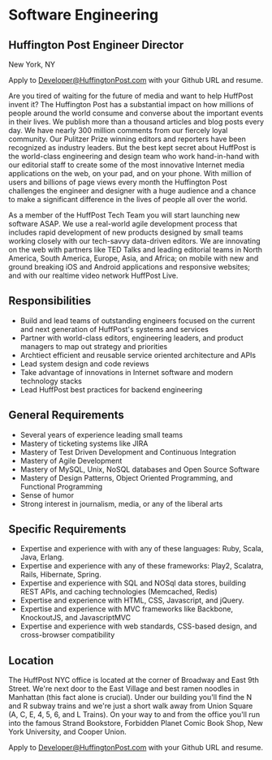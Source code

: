 Software Engineering
====================
Huffington Post Engineer Director
---------------------------------
New York, NY

Apply to Developer@HuffingtonPost.com with your Github URL and resume.

Are you tired of waiting for the future of media and want to help HuffPost invent it? The Huffington Post has a substantial impact on how millions of people around the world consume and converse about the important events in their lives. We publish more than a thousand articles and blog posts every day. We have nearly 300 million comments from our fiercely loyal community. Our Pulitzer Prize winning editors and reporters have been recognized as industry leaders. But the best kept secret about HuffPost is the world-class engineering and design team who work hand-in-hand with our editorial staff to create some of the most innovative Internet media applications on the web, on your pad, and on your phone. With million of users and billions of page views every month the Huffington Post challenges the engineer and designer with a huge audience and a chance to make a significant difference in the lives of people all over the world.

As a member of the HuffPost Tech Team you will start launching new software ASAP. We use a real-world agile development process that includes rapid development of new products designed by small teams working closely with our tech-savvy data-driven editors. We are innovating on the web with partners like TED Talks and leading editorial teams in North America, South America, Europe, Asia, and Africa; on mobile with new and ground breaking iOS and Android applications and responsive websites; and with our realtime video network HuffPost Live.

Responsibilities
----------------
* Build and lead teams of outstanding engineers focused on the current and next generation of HuffPost's systems and services
* Partner with world-class editors, engineering leaders, and product managers to map out strategy and priorities
* Archtiect efficient and reusable service oriented architecture and APIs
* Lead system design and code reviews
* Take advantage of innovations in Internet software and modern technology stacks
* Lead HuffPost best practices for backend engineering

General Requirements
--------------------
* Several years of experience leading small teams
* Mastery of ticketing systems like JIRA
* Mastery of Test Driven Development and Continuous Integration
* Mastery of Agile Development
* Mastery of MySQL, Unix, NoSQL databases and Open Source Software
* Mastery of Design Patterns, Object Oriented Programming, and Functional Programming
* Sense of humor
* Strong interest in journalism, media, or any of the liberal arts

Specific Requirements
---------------------
* Expertise and experience with with any of these languages: Ruby, Scala, Java, Erlang.
* Expertise and experience with any of these frameworks: Play2, Scalatra, Rails, Hibernate, Spring.
* Expertise and experience with SQL and NOSql data stores, building REST APIs, and caching technologies (Memcached, Redis)
* Expertise and experience with HTML, CSS, Javascript, and jQuery.
* Expertise and experience with MVC frameworks like Backbone, KnockoutJS, and JavascriptMVC
* Expertise and experience with web standards, CSS-based design, and cross-browser compatibility

Location
--------
The HuffPost NYC office is located at the corner of Broadway and East 9th Street. We're next door to the East Village and best ramen noodles in Manhattan (this fact alone is crucial). Under our building you'll find the N and R subway trains and we're just a short walk away from Union Square (A, C, E, 4, 5, 6, and L Trains). On your way to and from the office you'll run into the famous Strand Bookstore, Forbidden Planet Comic Book Shop, New York University, and Cooper Union.

Apply to Developer@HuffingtonPost.com with your Github URL and resume.



